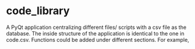 # code_library
A PyQt application centralizing different files/ scripts with a csv file as the database.
The inside structure of the application is identical to the one in code.csv. Functions could be added under different sections. For example, 
